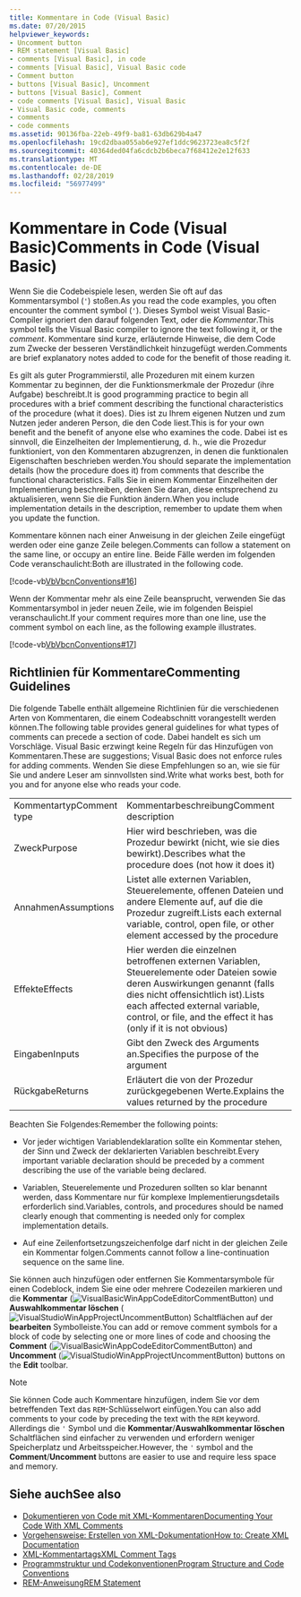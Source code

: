 ```yaml
---
title: Kommentare in Code (Visual Basic)
ms.date: 07/20/2015
helpviewer_keywords:
- Uncomment button
- REM statement [Visual Basic]
- comments [Visual Basic], in code
- comments [Visual Basic], Visual Basic code
- Comment button
- buttons [Visual Basic], Uncomment
- buttons [Visual Basic], Comment
- code comments [Visual Basic], Visual Basic
- Visual Basic code, comments
- comments
- code comments
ms.assetid: 90136fba-22eb-49f9-ba81-63db629b4a47
ms.openlocfilehash: 19cd2dbaa055ab6e927ef1ddc9623723ea8c5f2f
ms.sourcegitcommit: 40364ded04fa6cdcb2b6beca7f68412e2e12f633
ms.translationtype: MT
ms.contentlocale: de-DE
ms.lasthandoff: 02/28/2019
ms.locfileid: "56977499"
---
```

# <a name="comments-in-code-visual-basic"></a><span data-ttu-id="d68c1-102">Kommentare in Code (Visual Basic)</span><span class="sxs-lookup"><span data-stu-id="d68c1-102">Comments in Code (Visual Basic)</span></span>
<span data-ttu-id="d68c1-103">Wenn Sie die Codebeispiele lesen, werden Sie oft auf das Kommentarsymbol (`'`) stoßen.</span><span class="sxs-lookup"><span data-stu-id="d68c1-103">As you read the code examples, you often encounter the comment symbol (`'`).</span></span> <span data-ttu-id="d68c1-104">Dieses Symbol weist Visual Basic-Compiler ignoriert den darauf folgenden Text, oder die *Kommentar*.</span><span class="sxs-lookup"><span data-stu-id="d68c1-104">This symbol tells the Visual Basic compiler to ignore the text following it, or the *comment*.</span></span> <span data-ttu-id="d68c1-105">Kommentare sind kurze, erläuternde Hinweise, die dem Code zum Zwecke der besseren Verständlichkeit hinzugefügt werden.</span><span class="sxs-lookup"><span data-stu-id="d68c1-105">Comments are brief explanatory notes added to code for the benefit of those reading it.</span></span>  
  
 <span data-ttu-id="d68c1-106">Es gilt als guter Programmierstil, alle Prozeduren mit einem kurzen Kommentar zu beginnen, der die Funktionsmerkmale der Prozedur (ihre Aufgabe) beschreibt.</span><span class="sxs-lookup"><span data-stu-id="d68c1-106">It is good programming practice to begin all procedures with a brief comment describing the functional characteristics of the procedure (what it does).</span></span> <span data-ttu-id="d68c1-107">Dies ist zu Ihrem eigenen Nutzen und zum Nutzen jeder anderen Person, die den Code liest.</span><span class="sxs-lookup"><span data-stu-id="d68c1-107">This is for your own benefit and the benefit of anyone else who examines the code.</span></span> <span data-ttu-id="d68c1-108">Dabei ist es sinnvoll, die Einzelheiten der Implementierung, d. h., wie die Prozedur funktioniert, von den Kommentaren abzugrenzen, in denen die funktionalen Eigenschaften beschrieben werden.</span><span class="sxs-lookup"><span data-stu-id="d68c1-108">You should separate the implementation details (how the procedure does it) from comments that describe the functional characteristics.</span></span> <span data-ttu-id="d68c1-109">Falls Sie in einem Kommentar Einzelheiten der Implementierung beschreiben, denken Sie daran, diese entsprechend zu aktualisieren, wenn Sie die Funktion ändern.</span><span class="sxs-lookup"><span data-stu-id="d68c1-109">When you include implementation details in the description, remember to update them when you update the function.</span></span>  
  
 <span data-ttu-id="d68c1-110">Kommentare können nach einer Anweisung in der gleichen Zeile eingefügt werden oder eine ganze Zeile belegen.</span><span class="sxs-lookup"><span data-stu-id="d68c1-110">Comments can follow a statement on the same line, or occupy an entire line.</span></span> <span data-ttu-id="d68c1-111">Beide Fälle werden im folgenden Code veranschaulicht:</span><span class="sxs-lookup"><span data-stu-id="d68c1-111">Both are illustrated in the following code.</span></span>  
  
 [!code-vb[VbVbcnConventions#16](~/samples/snippets/visualbasic/VS_Snippets_VBCSharp/VbVbcnConventions/VB/Class1.vb#16)]  
  
 <span data-ttu-id="d68c1-112">Wenn der Kommentar mehr als eine Zeile beansprucht, verwenden Sie das Kommentarsymbol in jeder neuen Zeile, wie im folgenden Beispiel veranschaulicht.</span><span class="sxs-lookup"><span data-stu-id="d68c1-112">If your comment requires more than one line, use the comment symbol on each line, as the following example illustrates.</span></span>  
  
 [!code-vb[VbVbcnConventions#17](~/samples/snippets/visualbasic/VS_Snippets_VBCSharp/VbVbcnConventions/VB/Class1.vb#17)]  
  
## <a name="commenting-guidelines"></a><span data-ttu-id="d68c1-113">Richtlinien für Kommentare</span><span class="sxs-lookup"><span data-stu-id="d68c1-113">Commenting Guidelines</span></span>  
 <span data-ttu-id="d68c1-114">Die folgende Tabelle enthält allgemeine Richtlinien für die verschiedenen Arten von Kommentaren, die einem Codeabschnitt vorangestellt werden können.</span><span class="sxs-lookup"><span data-stu-id="d68c1-114">The following table provides general guidelines for what types of comments can precede a section of code.</span></span> <span data-ttu-id="d68c1-115">Dabei handelt es sich um Vorschläge. Visual Basic erzwingt keine Regeln für das Hinzufügen von Kommentaren.</span><span class="sxs-lookup"><span data-stu-id="d68c1-115">These are suggestions; Visual Basic does not enforce rules for adding comments.</span></span> <span data-ttu-id="d68c1-116">Wenden Sie diese Empfehlungen so an, wie sie für Sie und andere Leser am sinnvollsten sind.</span><span class="sxs-lookup"><span data-stu-id="d68c1-116">Write what works best, both for you and for anyone else who reads your code.</span></span>  
  
|||  
|---|---|  
|<span data-ttu-id="d68c1-117">Kommentartyp</span><span class="sxs-lookup"><span data-stu-id="d68c1-117">Comment type</span></span>|<span data-ttu-id="d68c1-118">Kommentarbeschreibung</span><span class="sxs-lookup"><span data-stu-id="d68c1-118">Comment description</span></span>|  
|<span data-ttu-id="d68c1-119">Zweck</span><span class="sxs-lookup"><span data-stu-id="d68c1-119">Purpose</span></span>|<span data-ttu-id="d68c1-120">Hier wird beschrieben, was die Prozedur bewirkt (nicht, wie sie dies bewirkt).</span><span class="sxs-lookup"><span data-stu-id="d68c1-120">Describes what the procedure does (not how it does it)</span></span>|  
|<span data-ttu-id="d68c1-121">Annahmen</span><span class="sxs-lookup"><span data-stu-id="d68c1-121">Assumptions</span></span>|<span data-ttu-id="d68c1-122">Listet alle externen Variablen, Steuerelemente, offenen Dateien und andere Elemente auf, auf die die Prozedur zugreift.</span><span class="sxs-lookup"><span data-stu-id="d68c1-122">Lists each external variable, control, open file, or other element accessed by the procedure</span></span>|  
|<span data-ttu-id="d68c1-123">Effekte</span><span class="sxs-lookup"><span data-stu-id="d68c1-123">Effects</span></span>|<span data-ttu-id="d68c1-124">Hier werden die einzelnen betroffenen externen Variablen, Steuerelemente oder Dateien sowie deren Auswirkungen genannt (falls dies nicht offensichtlich ist).</span><span class="sxs-lookup"><span data-stu-id="d68c1-124">Lists each affected external variable, control, or file, and the effect it has (only if it is not obvious)</span></span>|  
|<span data-ttu-id="d68c1-125">Eingaben</span><span class="sxs-lookup"><span data-stu-id="d68c1-125">Inputs</span></span>|<span data-ttu-id="d68c1-126">Gibt den Zweck des Arguments an.</span><span class="sxs-lookup"><span data-stu-id="d68c1-126">Specifies the purpose of the argument</span></span>|  
|<span data-ttu-id="d68c1-127">Rückgabe</span><span class="sxs-lookup"><span data-stu-id="d68c1-127">Returns</span></span>|<span data-ttu-id="d68c1-128">Erläutert die von der Prozedur zurückgegebenen Werte.</span><span class="sxs-lookup"><span data-stu-id="d68c1-128">Explains the values returned by the procedure</span></span>|  
  
 <span data-ttu-id="d68c1-129">Beachten Sie Folgendes:</span><span class="sxs-lookup"><span data-stu-id="d68c1-129">Remember the following points:</span></span>  
  
-   <span data-ttu-id="d68c1-130">Vor jeder wichtigen Variablendeklaration sollte ein Kommentar stehen, der Sinn und Zweck der deklarierten Variablen beschreibt.</span><span class="sxs-lookup"><span data-stu-id="d68c1-130">Every important variable declaration should be preceded by a comment describing the use of the variable being declared.</span></span>  
  
-   <span data-ttu-id="d68c1-131">Variablen, Steuerelemente und Prozeduren sollten so klar benannt werden, dass Kommentare nur für komplexe Implementierungsdetails erforderlich sind.</span><span class="sxs-lookup"><span data-stu-id="d68c1-131">Variables, controls, and procedures should be named clearly enough that commenting is needed only for complex implementation details.</span></span>  
  
-   <span data-ttu-id="d68c1-132">Auf eine Zeilenfortsetzungszeichenfolge darf nicht in der gleichen Zeile ein Kommentar folgen.</span><span class="sxs-lookup"><span data-stu-id="d68c1-132">Comments cannot follow a line-continuation sequence on the same line.</span></span>  
  
 <span data-ttu-id="d68c1-133">Sie können auch hinzufügen oder entfernen Sie Kommentarsymbole für einen Codeblock, indem Sie eine oder mehrere Codezeilen markieren und die **Kommentar** (![VisualBasicWinAppCodeEditorCommentButton](../../../visual-basic/programming-guide/program-structure/media/vacommentbutton.gif "VaCommentButton ")) und **Auswahlkommentar löschen** (![VisualStudioWinAppProjectUncommentButton](../../../visual-basic/programming-guide/program-structure/media/vauncommentbutton.gif "VaUncommentButton")) Schaltflächen auf der **bearbeiten**  Symbolleiste.</span><span class="sxs-lookup"><span data-stu-id="d68c1-133">You can add or remove comment symbols for a block of code by selecting one or more lines of code and choosing the **Comment** (![VisualBasicWinAppCodeEditorCommentButton](../../../visual-basic/programming-guide/program-structure/media/vacommentbutton.gif "vaCommentButton")) and **Uncomment** (![VisualStudioWinAppProjectUncommentButton](../../../visual-basic/programming-guide/program-structure/media/vauncommentbutton.gif "vaUncommentButton")) buttons on the **Edit** toolbar.</span></span>  
  
> [!NOTE]
>  <span data-ttu-id="d68c1-134">Sie können Code auch Kommentare hinzufügen, indem Sie vor dem betreffenden Text das `REM`-Schlüsselwort einfügen.</span><span class="sxs-lookup"><span data-stu-id="d68c1-134">You can also add comments to your code by preceding the text with the `REM` keyword.</span></span> <span data-ttu-id="d68c1-135">Allerdings die `'` Symbol und die **Kommentar**/**Auswahlkommentar löschen** Schaltflächen sind einfacher zu verwenden und erfordern weniger Speicherplatz und Arbeitsspeicher.</span><span class="sxs-lookup"><span data-stu-id="d68c1-135">However, the `'` symbol and the **Comment**/**Uncomment** buttons are easier to use and require less space and memory.</span></span>  
  
## <a name="see-also"></a><span data-ttu-id="d68c1-136">Siehe auch</span><span class="sxs-lookup"><span data-stu-id="d68c1-136">See also</span></span>
- [<span data-ttu-id="d68c1-137">Dokumentieren von Code mit XML-Kommentaren</span><span class="sxs-lookup"><span data-stu-id="d68c1-137">Documenting Your Code With XML Comments</span></span>](https://msdn.microsoft.com/magazine/dd722812.aspx)
- [<span data-ttu-id="d68c1-138">Vorgehensweise: Erstellen von XML-Dokumentation</span><span class="sxs-lookup"><span data-stu-id="d68c1-138">How to: Create XML Documentation</span></span>](../../../visual-basic/programming-guide/program-structure/how-to-create-xml-documentation.md)
- [<span data-ttu-id="d68c1-139">XML-Kommentartags</span><span class="sxs-lookup"><span data-stu-id="d68c1-139">XML Comment Tags</span></span>](../../../visual-basic/language-reference/xmldoc/index.md)
- [<span data-ttu-id="d68c1-140">Programmstruktur und Codekonventionen</span><span class="sxs-lookup"><span data-stu-id="d68c1-140">Program Structure and Code Conventions</span></span>](../../../visual-basic/programming-guide/program-structure/program-structure-and-code-conventions.md)
- [<span data-ttu-id="d68c1-141">REM-Anweisung</span><span class="sxs-lookup"><span data-stu-id="d68c1-141">REM Statement</span></span>](../../../visual-basic/language-reference/statements/rem-statement.md)
